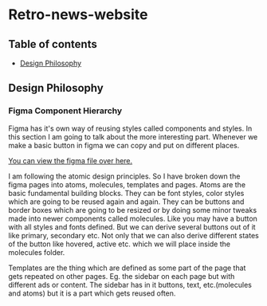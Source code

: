 # Retro-news-website

## Table of contents

- [Design Philosophy](https://github.com/ShubhamCanMakeCommit/hayagriva/tree/master/retro-news-website#design-philosophy)

## Design Philosophy

### Figma Component Hierarchy

Figma has it's own way of reusing styles called components and styles. In this section I am going to talk about the more interesting part. Whenever we make a basic button in figma we can copy and put on different places.

[You can view the figma file over here.](https://www.figma.com/file/LGRtJXAzn9Lnq8gpHtQEEc/Retro-News-website?node-id=6%3A3)

I am following the atomic design principles. So I have broken down the figma pages into atoms, molecules, templates and pages. Atoms are the basic fundamental building blocks. They can be font styles, color styles which are going to be reused again and again. They can be buttons and border boxes which are going to be resized or by doing some minor tweaks made into newer components called molecules. Like you may have a button with all styles and fonts defined. But we can derive several buttons out of it like primary, secondary etc. Not only that we can also derive different states of the button like hovered, active etc. which we will place inside the molecules folder.

Templates are the thing which are defined as some part of the page that gets repeated on other pages. Eg. the sidebar on each page but with different ads or content. The sidebar has in it buttons, text, etc.(molecules and atoms) but it is a part which gets reused often.

